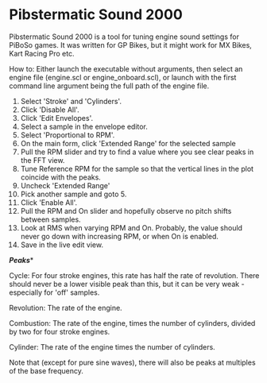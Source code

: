 # Pibstermatic Sound 2000
Pibstermatic Sound 2000 is a tool for tuning engine sound settings for PiBoSo games. It was written for GP Bikes, but it might work
for MX Bikes, Kart Racing Pro etc.

How to:
Either launch the executable without arguments, then select an engine file (engine.scl or engine_onboard.scl), or launch with the first
command line argument being the full path of the engine file.

1) Select 'Stroke' and 'Cylinders'.
2) Click 'Disable All'.
3) Click 'Edit Envelopes'.
4) Select a sample in the envelope editor.
5) Select 'Proportional to RPM'.
6) On the main form, click 'Extended Range' for the selected sample
7) Pull the RPM slider and try to find a value where you see clear peaks in the FFT view.
8) Tune Reference RPM for the sample so that the vertical lines in the plot coincide with the peaks.
9) Uncheck 'Extended Range'
10) Pick another sample and goto 5.
11) Click 'Enable All'.
12) Pull the RPM and On slider and hopefully observe no pitch shifts between samples.
13) Look at RMS when varying RPM and On. Probably, the value should never go down with increasing RPM, or when On is enabled.
14) Save in the live edit view.

***Peaks****

Cycle: For four stroke engines, this rate has half the rate of revolution. There should never be a lower visible peak than this, 
but it can be very weak - especially for 'off' samples.

Revolution:  The rate of the engine.

Combustion: The rate of the engine, times the number of cylinders, divided by two for four stroke engines.

Cylinder: The rate of the engine times the number of cylinders.

Note that (except for pure sine waves), there will also be peaks at multiples of the base frequency.
